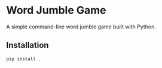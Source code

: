 # Word Jumble Game

A simple command-line word jumble game built with Python.

## Installation
```bash
pip install .